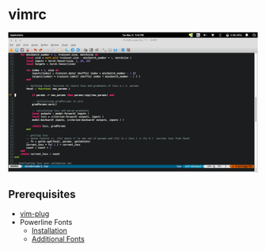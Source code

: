 # vimrc

![ alt tag ](https://github.com/afrozalm/vimrc/blob/master/how-it-looks.png)

## Prerequisites
* [ vim-plug ]( https://github.com/junegunn/vim-plug )
* Powerline Fonts
  * [Installation]( http://askubuntu.com/questions/283908/how-can-i-install-and-use-powerline-plugin )
  * [Additional Fonts]( https://github.com/powerline/fonts )
